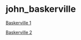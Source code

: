 # john_baskerville

[Baskerville 1](https://cal-orr.github.io/john_baskerville/johnbaslerville.html)

[Baskerville 2](https://cal-orr.github.io/john_baskerville/johnbaskerville2.html)